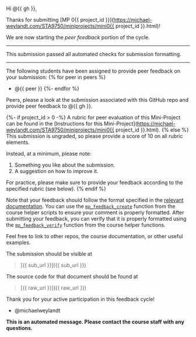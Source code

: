Hi @{{ gh }},

Thanks for submitting [MP 0{{ project_id }}](https://michael-weylandt.com/STA9750/miniprojects/mini0{{ project_id }}.html)!

We are now starting the *peer feedback* portion of the cycle.

---

This submission passed all automated checks for submission formatting.

---

The following students have been assigned to provide peer feedback
on your submission: 
{% for peer in peers %}
- @{{ peer }}
{%- endfor %}

Peers, please a look at the submission associated with 
this GitHub repo and provide peer feedback to @{{ gh }}. 

{%- if project_id > 0 -%}
A rubric for peer evaluation of this Mini-Project can be found
in the [Instructions for this Mini-Project](https://michael-weylandt.com/STA9750/miniprojects/mini0{{ project_id }}.html).
{% else %}
This submission is ungraded, so please provide a score of 10 on all 
rubric elements.

Instead, at a minimum, please note: 

1. Something you like about the submission. 
2. A suggestion on how to improve it. 

For practice, please make sure to provide your feedback according to the
specified rubric (see below).
{% endif %}

Note that your feedback should follow the format specified in the 
[relevant documentation](https://michael-weylandt.com/STA9750/miniprojects.html#peer-feedback).
You can use the [`mp_feedback_create`](https://michael-weylandt.com/STA9750/tips.html#mp_feedback_create)
function from the course helper scripts to ensure your comment is properly
formatted. After submitting your feedback, you can verify that it is 
properly formatted using the 
[`mp_feedback_verify`](https://michael-weylandt.com/STA9750/tips.html#mp_feedback_verify)
function from the course helper functions. 

Feel free to link to other repos, the course documentation, or other useful
examples.

The submission should be visible at 

> [{{ sub_url }}]({{ sub_url }})

The source code for that document should be found at 

> [{{ raw_url }}]({{ raw_url }})

Thank you for your active participation in this feedback cycle!

- @michaelweylandt

**This is an automated message. Please contact the course staff with any questions.**
